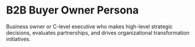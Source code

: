 # B2B Buyer Owner Persona

Business owner or C-level executive who makes high-level strategic decisions, evaluates partnerships, and drives organizational transformation initiatives.